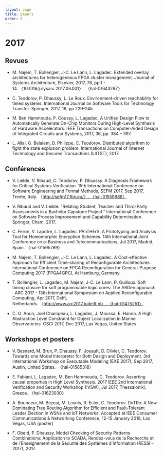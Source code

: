 ```yaml
---
layout: page
title: papers
order: 5
---
```


# 2017

## Revues

- M. Najem, T. Bollengier, J-C. Le Lann, L. Lagadec. Extended overlay architectures for heterogeneous FPGA cluster management. Journal of Systems Architecture, Elsevier, 2017, 78, pp.1 - 14. 〈10.1016/j.sysarc.2017.06.001〉. 〈hal-01643297〉

- C. Teodorov, P. Dhaussy, L. Le Roux. Environment-driven reachability for timed systems. International Journal on Software Tools for Technology Transfer. Springer, 2017, 19, pp 229-245.

- M. Ben Hammouda, P. Coussy, L. Lagadec. A Unified Design Flow to Automatically Generate On-Chip Monitors During High-Level Synthesis of Hardware Accelerators. IEEE Transactions on Computer-Aided Design of Integrated Circuits and Systems, 2017, 36, pp. 384 – 397.

- L. Allal, G. Belalem, D. Philippe, C. Teodorov. Distributed algorithm to fight the state explosion problem. International Journal of Internet Technology and Secured Transactions (IJITST), 2017.

## Conférences

- V. Leilde, V. Ribaud, C. Teodorov, P. Dhaussy. A Diagnosis Framework for Critical Systems Verification. 15th International Conference on Software Engineering and Formal Methods, SEFM 2017, Sep 2017, Trente, Italy. 〈http://sefm17.fbk.eu/〉. 〈hal-01559688〉

- V. Ribaud and V. Leilde. "Relating Student, Teacher and Third-Party Assessments in a Bachelor Capstone Project." International Conference on Software Process Improvement and Capability Determination. Springer, Cham, 2017.

- C. Feron, V. Lapotre, L. Lagadec. PAnTHErS: A Prototyping and Analysis Tool for Homomorphic Encryption Schemes. 14th International Joint Conference on e-Business and Telecommunications, Jul 2017, Madrid, Spain. 〈hal-01595789〉

- M. Najem, T. Bollengier, J-C. Le Lann, L. Lagadec. A Cost-effective Approach for Efficient Time-sharing of Reconfigurable Architectures. International Conference on FPGA Reconfiguration for General-Purpose Computing 2017 (FPGA4GPC), At Hamburg, Germany.

- T. Bollengier, L. Lagadec, M. Najem, J-C. Le Lann, P. Guilloux. Soft timing closure for soft programmable logic cores: The ARGen approach . ARC 2017 - 13th International Symposium on Applied Reconfigurable Computing, Apr 2017, Delft, Netherlands. 〈http://www.arc2017.tudelft.nl〉. 〈hal-01475251〉

- C. G. Aoun, Joel Champeau, L. Lagadec,  J. Moussa, E. Hanna. A High Abstraction Level Constraint for Object Localization in Marine Observatories  CSCI 2017, Dec 2017, Las Vegas, United States

## Workshops et posters
- V. Besnard, M. Brun, P. Dhaussy, F. Jouault, D. Olivier, C. Teodorov. Towards one Model Interpreter for Both Design and Deployment. 3rd International Workshop on Executable Modeling (EXE 2017), Sep 2017, Austin, United States.  〈hal-01585318〉

- E. Fabiani, L. Lagadec, M. Ben Hammouda, C. Teodorov. Asserting causal properties in High Level Synthesis. 2017 IEEE 2nd International Verification and Security Workshop (IVSW), Jul 2017, Thessaloniki, Greece. 〈hal-01623030〉

- A. Bounceur, M. Bezoui, M. Lounis, R. Euler, C. Teodorov. DoTRo: A New Dominating Tree Routing Algorithm for Efficient and Fault-Tolerant Leader Election in WSNs and IoT Networks. Accepted at IEEE Consumer Communications & Networking Conference, 12-15 January 2018, Las Vegas, USA (poster)

- F. Obeid, P. Dhaussy, Model Checking of Security Patterns Combinations: Application to SCADA, Rendez-vous de la Recherche et de l'Enseignement de la Sécurité des Systèmes d'Information (RESSI – 2017), 2017.
